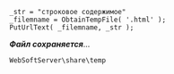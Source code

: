 
```
_str = "строковое содержимое"
_filemname = ObtainTempFile( '.html' );
PutUrlText( _filemname, _str );
```

***Файл сохраняется***...
```
WebSoftServer\share\temp
```